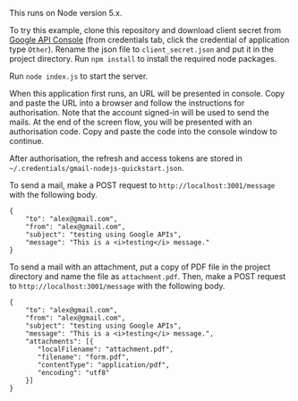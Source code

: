 This runs on Node version 5.x.

To try this example, clone this repository and download client secret from [Google API Console](https://console.developers.google.com/) (from credentials tab, click the credential of application type `Other`). Rename the json file to `client_secret.json` and put it in the project directory. Run `npm install` to install the required node packages.

Run `node index.js` to start the server.

When this application first runs, an URL will be presented in console. Copy and paste the URL into a browser and follow the instructions for authorisation. Note that the account signed-in will be used to send the mails. At the end of the screen flow, you will be presented with an authorisation code. Copy and paste the code into the console window to continue.

After authorisation, the refresh and access tokens are stored in `~/.credentials/gmail-nodejs-quickstart.json`.

To send a mail, make a POST request to `http://localhost:3001/message` with the following body.
```
{
    "to": "alex@gmail.com",
    "from": "alex@gmail.com",
    "subject": "testing using Google APIs",
    "message": "This is a <i>testing</i> message."
}
```

To send a mail with an attachment, put a copy of PDF file in the project directory and name the file as `attachment.pdf`. Then, make a POST request to `http://localhost:3001/message` with the following body.
```
{
    "to": "alex@gmail.com",
    "from": "alex@gmail.com",
    "subject": "testing using Google APIs",
    "message": "This is a <i>testing</i> message.",
    "attachments": [{
       "localFilename": "attachment.pdf",
       "filename": "form.pdf",
       "contentType": "application/pdf",
       "encoding": "utf8"
    }]
}
```
